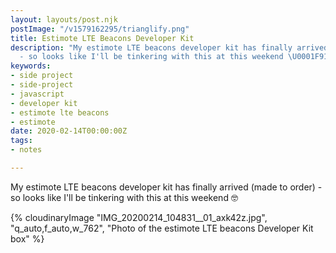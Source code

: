 ```yaml
---
layout: layouts/post.njk
postImage: "/v1579162295/trianglify.png"
title: Estimote LTE Beacons Developer Kit
description: "My estimote LTE beacons developer kit has finally arrived (made to order)
  - so looks like I'll be tinkering with this at this weekend \U0001F913"
keywords:
- side project
- side-project
- javascript
- developer kit
- estimote lte beacons
- estimote
date: 2020-02-14T00:00:00Z
tags:
- notes

---
```

My estimote LTE beacons developer kit has finally arrived (made to order) - so looks like I'll be tinkering with this at this weekend 🤓

{% cloudinaryImage "IMG_20200214_104831__01_axk42z.jpg", "q_auto,f_auto,w_762", "Photo of the estimote LTE beacons Developer Kit box" %}